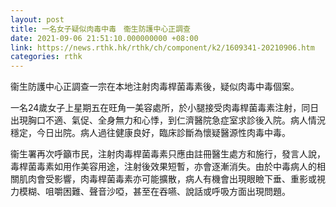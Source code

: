 ```yaml
---
layout: post
title: 一名女子疑似肉毒中毒　衞生防護中心正調查
date: 2021-09-06 21:51:10.000000000 +08:00
link: https://news.rthk.hk/rthk/ch/component/k2/1609341-20210906.htm
categories: rthk
---
```


衞生防護中心正調查一宗在本地注射肉毒桿菌毒素後，疑似肉毒中毒個案。

一名24歲女子上星期五在旺角一美容處所，於小腿接受肉毒桿菌毒素注射，同日出現胸口不適、氣促、全身無力和心悸，到仁濟醫院急症室求診後入院。病人情況穩定，今日出院。病人過往健康良好，臨床診斷為懷疑醫源性肉毒中毒。
 
衞生署再次呼籲市民，注射肉毒桿菌毒素只應由註冊醫生處方和施行，發言人說，毒桿菌毒素如用作美容用途，注射後效果短暫，亦會逐漸消失。由於中毒病人的相關肌肉會受影響，肉毒桿菌毒素亦可能擴散，病人有機會出現眼瞼下垂、重影或視力模糊、咀嚼困難、聲音沙啞，甚至在吞嚥、說話或呼吸方面出現問題。
